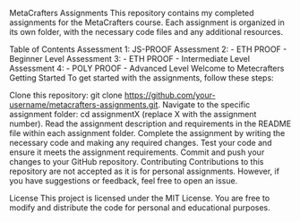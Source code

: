 MetaCrafters Assignments
This repository contains my completed assignments for the MetaCrafters course. Each assignment is organized in its own folder, with the necessary code files and any additional resources.

Table of Contents
Assessment 1: JS-PROOF
Assessment 2: - ETH PROOF - Beginner Level
Assessment 3: - ETH PROOF - Intermediate Level
Assessment 4: - POLY PROOF - Advanced Level Welcome to Metecrafters
Getting Started
To get started with the assignments, follow these steps:

Clone this repository: git clone https://github.com/your-username/metacrafters-assignments.git.
Navigate to the specific assignment folder: cd assignmentX (replace X with the assignment number).
Read the assignment description and requirements in the README file within each assignment folder.
Complete the assignment by writing the necessary code and making any required changes.
Test your code and ensure it meets the assignment requirements.
Commit and push your changes to your GitHub repository.
Contributing
Contributions to this repository are not accepted as it is for personal assignments. However, if you have suggestions or feedback, feel free to open an issue.

License
This project is licensed under the MIT License. You are free to modify and distribute the code for personal and educational purposes.
